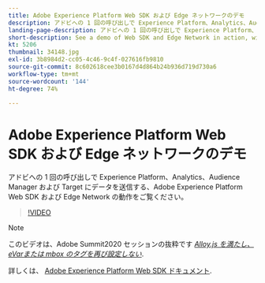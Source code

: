 ```yaml
---
title: Adobe Experience Platform Web SDK および Edge ネットワークのデモ
description: アドビへの 1 回の呼び出しで Experience Platform、Analytics、Audience Manager および Target にデータを送信する、Adobe Experience Platform Web SDK および Edge Network の動作をご覧ください。
landing-page-description: アドビへの 1 回の呼び出しで Experience Platform、Analytics、Audience Manager および Target にデータを送信する、Web SDK および Edge Network の動作のデモをご覧ください。
short-description: See a demo of Web SDK and Edge Network in action, with a single call to Adobe sending data to Experience Platform, Analytics, Audience Manager, and Target.
kt: 5206
thumbnail: 34148.jpg
exl-id: 3b8984d2-cc05-4c46-9c4f-027616fb9810
source-git-commit: 8c602618cee3b0167d4d864b24b936d719d730a6
workflow-type: tm+mt
source-wordcount: '144'
ht-degree: 74%

---
```


# Adobe Experience Platform Web SDK および Edge ネットワークのデモ

アドビへの 1 回の呼び出しで Experience Platform、Analytics、Audience Manager および Target にデータを送信する、Adobe Experience Platform Web SDK および Edge Network の動作をご覧ください。

>[!VIDEO](https://video.tv.adobe.com/v/34148?quality=12&learn=on)

>[!NOTE]
>
>このビデオは、Adobe Summit2020 セッションの抜粋です *[Alloy.js を満たし、eVarまたは mbox のタグを再び設定しない](https://business.adobe.com/summit/2020/with-alloy-js-never-tag-for-an-evar-or-mbox-again.html)*.

詳しくは、 [Adobe Experience Platform Web SDK ドキュメント](https://experienceleague.adobe.com/docs/experience-platform/edge/home.html?lang=ja).